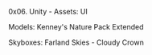 0x06. Unity - Assets: UI

Models: Kenney's Nature Pack Extended

Skyboxes: Farland Skies - Cloudy Crown

